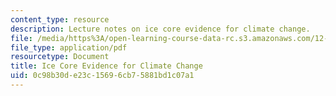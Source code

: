 ```yaml
---
content_type: resource
description: Lecture notes on ice core evidence for climate change.
file: /media/https%3A/open-learning-course-data-rc.s3.amazonaws.com/12-740-paleoceanography-spring-2008/0c98b30de23c15696cb75881bd1c07a1_lec07.pdf
file_type: application/pdf
resourcetype: Document
title: Ice Core Evidence for Climate Change
uid: 0c98b30d-e23c-1569-6cb7-5881bd1c07a1
---
```

